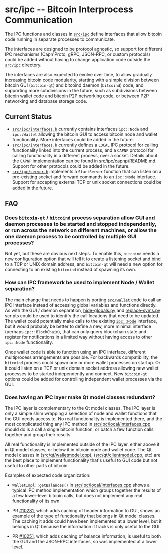 src/ipc -- Bitcoin Interprocess Communication
=============================================

The IPC functions and classes in [`src/ipc`](.) define interfaces that allow
bitcoin code running in separate processes to communicate.

The interfaces are designed to be protocol agnostic, so support for different
IPC mechanisms (Capn'Proto, gRPC, JSON-RPC, or custom protocols) could be added
without having to change application code outside the [`src/ipc`](.) directory.

The interfaces are also expected to evolve over time, to allow gradually
increasing bitcoin code modularity, starting with a simple division between
bitcoin GUI (`bitcoin-qt`) and bitcoind daemon (`bitcoind`) code, and
supporting more subdivisions in the future, such as subdivisions between
bitcoin wallet code and bitcoin P2P networking code, or between P2P networking
and database storage code.

Current Status
--------------

* [`src/ipc/interfaces.h`](interfaces.h) currently contains interfaces
  `ipc::Node` and `ipc::Wallet` allowing the bitcoin GUI to access bitcoin
  node and wallet functionality. More interfaces could be added in the future.
* [`src/ipc/interfaces.h`](interfaces.h) currently defines a `LOCAL` IPC
  protocol for calling functionality linked into the current process, and a
  `CAPNP` protocol for calling functionality in a different process, over a
  socket. Details about the `CAPNP` implementation can be found in
  [src/ipc/capnp/README.md](capnp/README.md). Support for other protocols could
  be added in the future.
* [`src/ipc/server.h`](server.h) implements a `StartServer` function that can
  listen on a pre-existing socket and forward commands to an `ipc::Node`
  interface. Support for accepting external TCP or unix socket connections could
  be added in the future.

FAQ
---

### Does `bitcoin-qt` / `bitcoind` process separation allow GUI and daemon processes to be started and stopped independently, or run across the network on different machines, or allow the one daemon process to be controlled by multiple GUI processes?

Not yet, but these are obvious next steps. To enable this, `bitcoind` needs a
new configuration option that will tell it to create a listening socket and bind
to a TCP or UNIX domain address, and `bitcoin-qt` will need a new option for
connecting to an existing `bitcoind` instead of spawning its own.

### How can IPC framework be used to implement Node / Wallet separation?

The main change that needs to happen is porting [`src/wallet`](../wallet) code
to call an IPC interface instead of accessing global variables and functions
directly. As with the GUI / daemon separation,
[hide-globals.py](https://github.com/ryanofsky/home/blob/master/src/2017/hide-globals/hide-globals.py)
and
[replace-syms.py](https://github.com/ryanofsky/home/blob/master/src/2017/hide-globals/replace-syms.py)
scripts could be used to identify the call locations that need to be updated.
The wallet could potentially make calls to the existing
[`ipc::Node`](interfaces.h) interface, but it would probably be better to define
a new, more minimal interface (perhaps `ipc::BlockChain`), that can only query
blockchain state and register for notifications in a limited way without having
access to other `ipc::Node` functionality.

Once wallet code is able to function using an IPC interface, different
multiprocess arrangements are possible. For backwards compatibility, the
`bitcoind` process could spawn one or more wallet processes on startup. Or it
could listen on a TCP or unix domain socket address allowing new wallet
processes to be started independently and connect. New `bitcoin-qt` options
could be added for controlling independent wallet processes via the GUI.

### Does having an IPC layer make Qt model classes redundant?

The IPC layer is complementary to the Qt model classes. The IPC layer is only a
simple shim wrapping a selection of node and wallet functions that the GUI
needs access to. No real functionality is implemented there, and the most
complicated thing any IPC method in
[src/ipc/local/interfaces.cpp](local/interfaces.cpp) should do is a call a
single bitcoin function, or batch a few function calls together and group their
results.

All real functionality is implemented outside of the IPC layer, either above it
in Qt model classes, or below it in bitcoin node and wallet code. The Qt model
classes in ([src/qt/walletmodel.cpp](../qt/walletmodel.cpp)),
([src/qt/clientmodel.cpp](../qt/clientmodel.cpp), etc) are the best place to
implement functionality that's useful to GUI code but not useful to other parts
of bitcoin.

Examples of expected code organization:

* `WalletImpl::getBalances()` in
  [src/ipc/local/interfaces.cpp](local/interfaces.cpp) shows a typical IPC
  method implementation which groups together the results of a few lower-level
  bitcoin calls, but does not implement any real functionality of its own.

* PR [#10231](https://github.com/bitcoin/bitcoin/pull/10231), which adds caching
  of header information to GUI, shows an example of the type of functionality
  that belongs in Qt model classes. The caching it adds could have been
  implemented at a lower level, but it belongs in Qt because the information it
  tracks is only useful to the GUI.

* PR [#10251](https://github.com/bitcoin/bitcoin/pull/10251), which adds caching
  of balance information, is useful to both the GUI and the JSON-RPC interfaces,
  so was implemented at a lower level.
